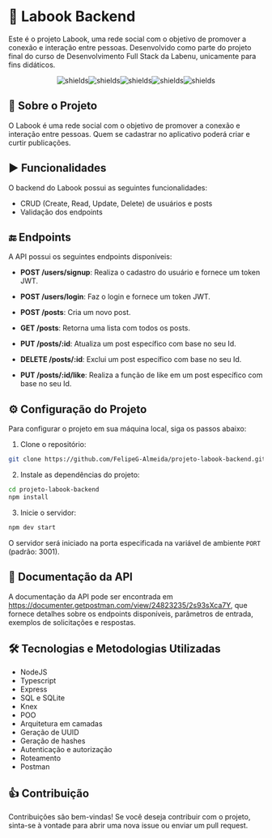 # 📘 Labook Backend

Este é o projeto Labook, uma rede social com o objetivo de promover a conexão e interação entre pessoas. Desenvolvido como parte do projeto final do curso de Desenvolvimento Full Stack da Labenu, unicamente para fins didáticos.

<p align="center"><img src="https://img.shields.io/badge/node.js-6DA55F?style=for-the-badge&amp;logo=node.js&amp;logoColor=white" alt="shields"><img src="https://img.shields.io/badge/typescript-%23007ACC.svg?style=for-the-badge&amp;logo=typescript&amp;logoColor=white" alt="shields"><img src="https://img.shields.io/badge/express.js-%23404d59.svg?style=for-the-badge&amp;logo=express&amp;logoColor=%2361DAFB" alt="shields"><img src="https://img.shields.io/badge/sqlite-%2307405e.svg?style=for-the-badge&amp;logo=sqlite&amp;logoColor=white" alt="shields"><img src="https://img.shields.io/badge/Postman-FF6C37?style=for-the-badge&amp;logo=postman&amp;logoColor=white" alt="shields"></p>

## 📑 Sobre o Projeto

O Labook é uma rede social com o objetivo de promover a conexão e interação entre pessoas. Quem se cadastrar no aplicativo poderá criar e curtir publicações.

## ▶️ Funcionalidades

O backend do Labook possui as seguintes funcionalidades:

- CRUD (Create, Read, Update, Delete) de usuários e posts
- Validação dos endpoints

## 🔚 Endpoints

A API possui os seguintes endpoints disponíveis:

- **POST /users/signup**: Realiza o cadastro do usuário e fornece um token JWT.
- **POST /users/login**: Faz o login e fornece um token JWT.

- **POST /posts**: Cria um novo post.
- **GET /posts**: Retorna uma lista com todos os posts.
- **PUT /posts/:id**: Atualiza um post específico com base no seu Id. 
- **DELETE /posts/:id**: Exclui um post específico com base no seu Id.
- **PUT /posts/:id/like**: Realiza a função de like em um post específico com base no seu Id.

## ⚙️ Configuração do Projeto

Para configurar o projeto em sua máquina local, siga os passos abaixo:

1. Clone o repositório:

```bash
git clone https://github.com/FelipeG-Almeida/projeto-labook-backend.git

```

2. Instale as dependências do projeto:

```bash
cd projeto-labook-backend
npm install
```

3. Inicie o servidor:

```bash
npm dev start
```

O servidor será iniciado na porta especificada na variável de ambiente `PORT` (padrão: 3001).

## 📜 Documentação da API

A documentação da API pode ser encontrada em https://documenter.getpostman.com/view/24823235/2s93sXca7Y, que fornece detalhes sobre os endpoints disponíveis, parâmetros de entrada, exemplos de solicitações e respostas.

## 🛠️ Tecnologias e Metodologias Utilizadas

- NodeJS
- Typescript
- Express
- SQL e SQLite
- Knex
- POO
- Arquitetura em camadas
- Geração de UUID
- Geração de hashes
- Autenticação e autorização
- Roteamento
- Postman

## 👍 Contribuição

Contribuições são bem-vindas! Se você deseja contribuir com o projeto, sinta-se à vontade para abrir uma nova issue ou enviar um pull request.
